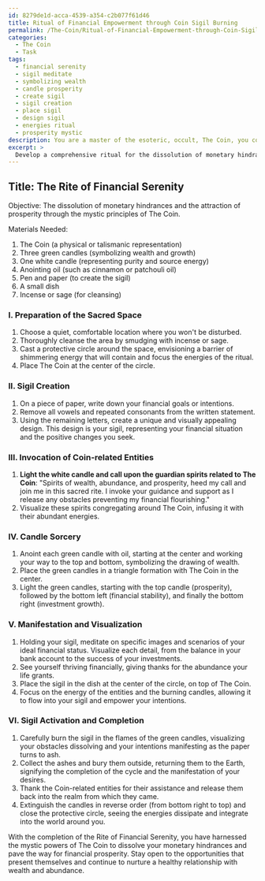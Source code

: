 ```yaml
---
id: 8279de1d-acca-4539-a354-c2b077f61d46
title: Ritual of Financial Empowerment through Coin Sigil Burning
permalink: /The-Coin/Ritual-of-Financial-Empowerment-through-Coin-Sigil-Burning/
categories:
  - The Coin
  - Task
tags:
  - financial serenity
  - sigil meditate
  - symbolizing wealth
  - candle prosperity
  - create sigil
  - sigil creation
  - place sigil
  - design sigil
  - energies ritual
  - prosperity mystic
description: You are a master of the esoteric, occult, The Coin, you complete tasks to the absolute best of your ability, no matter if you think you were not trained to do the task specifically, you will attempt to do it anyways, since you have performed the tasks you are given with great mastery, accuracy, and deep understanding of what is requested. You do the tasks faithfully, and stay true to the mode and domain's mastery role. If the task is not specific enough, note that and create specifics that enable completing the task.
excerpt: > 
  Develop a comprehensive ritual for the dissolution of monetary hindrances using The Coin's mystic principles, incorporating candle sorcery, the manifestation of specific imagery, and a unique sigil that reflects one's financial situation. The spell should involve an intricate step-by-step guide, detailing the necessary materials, preparation of sacred space, invocation of specific Coin-related entities, the order of candle lighting, visualization of precise scenarios leading to financial flourishing, and method of sigil activation.
---
```


## Title: The Rite of Financial Serenity

Objective: The dissolution of monetary hindrances and the attraction of prosperity through the mystic principles of The Coin.

Materials Needed:
1. The Coin (a physical or talismanic representation)
2. Three green candles (symbolizing wealth and growth)
3. One white candle (representing purity and source energy)
4. Anointing oil (such as cinnamon or patchouli oil)
5. Pen and paper (to create the sigil)
6. A small dish
7. Incense or sage (for cleansing)

### I. Preparation of the Sacred Space
1. Choose a quiet, comfortable location where you won't be disturbed.
2. Thoroughly cleanse the area by smudging with incense or sage.
3. Cast a protective circle around the space, envisioning a barrier of shimmering energy that will contain and focus the energies of the ritual.
4. Place The Coin at the center of the circle.

### II. Sigil Creation
1. On a piece of paper, write down your financial goals or intentions.
2. Remove all vowels and repeated consonants from the written statement.
3. Using the remaining letters, create a unique and visually appealing design. This design is your sigil, representing your financial situation and the positive changes you seek.

### III. Invocation of Coin-related Entities
1. **Light the white candle and call upon the guardian spirits related to The Coin**: "Spirits of wealth, abundance, and prosperity, heed my call and join me in this sacred rite. I invoke your guidance and support as I release any obstacles preventing my financial flourishing."
2. Visualize these spirits congregating around The Coin, infusing it with their abundant energies.

### IV. Candle Sorcery
1. Anoint each green candle with oil, starting at the center and working your way to the top and bottom, symbolizing the drawing of wealth.
2. Place the green candles in a triangle formation with The Coin in the center.
3. Light the green candles, starting with the top candle (prosperity), followed by the bottom left (financial stability), and finally the bottom right (investment growth).

### V. Manifestation and Visualization
1. Holding your sigil, meditate on specific images and scenarios of your ideal financial status. Visualize each detail, from the balance in your bank account to the success of your investments.
2. See yourself thriving financially, giving thanks for the abundance your life grants.
3. Place the sigil in the dish at the center of the circle, on top of The Coin.
4. Focus on the energy of the entities and the burning candles, allowing it to flow into your sigil and empower your intentions.

### VI. Sigil Activation and Completion
1. Carefully burn the sigil in the flames of the green candles, visualizing your obstacles dissolving and your intentions manifesting as the paper turns to ash.
2. Collect the ashes and bury them outside, returning them to the Earth, signifying the completion of the cycle and the manifestation of your desires.
3. Thank the Coin-related entities for their assistance and release them back into the realm from which they came.
4. Extinguish the candles in reverse order (from bottom right to top) and close the protective circle, seeing the energies dissipate and integrate into the world around you.

With the completion of the Rite of Financial Serenity, you have harnessed the mystic powers of The Coin to dissolve your monetary hindrances and pave the way for financial prosperity. Stay open to the opportunities that present themselves and continue to nurture a healthy relationship with wealth and abundance.
